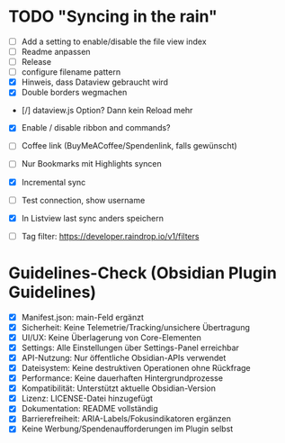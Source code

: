# TODO "Syncing in the rain"

- [ ] Add a setting to enable/disable the file view index
- [ ] Readme anpassen
- [ ] Release
- [ ] configure filename pattern
- [x] Hinweis, dass Dataview gebraucht wird
- [x] Double borders wegmachen
- [/] dataview.js Option? Dann kein Reload mehr
- [x] Enable / disable ribbon and commands?
- [ ] Coffee link (BuyMeACoffee/Spendenlink, falls gewünscht)
- [ ] Nur Bookmarks mit Highlights syncen
- [x] Incremental sync
- [ ] Test connection, show username
- [x] In Listview last sync anders speichern
- [ ] Tag filter: https://developer.raindrop.io/v1/filters


# Guidelines-Check (Obsidian Plugin Guidelines)
- [x] Manifest.json: main-Feld ergänzt
- [x] Sicherheit: Keine Telemetrie/Tracking/unsichere Übertragung
- [x] UI/UX: Keine Überlagerung von Core-Elementen
- [x] Settings: Alle Einstellungen über Settings-Panel erreichbar
- [x] API-Nutzung: Nur öffentliche Obsidian-APIs verwendet
- [x] Dateisystem: Keine destruktiven Operationen ohne Rückfrage
- [x] Performance: Keine dauerhaften Hintergrundprozesse
- [x] Kompatibilität: Unterstützt aktuelle Obsidian-Version
- [x] Lizenz: LICENSE-Datei hinzugefügt
- [x] Dokumentation: README vollständig
- [x] Barrierefreiheit: ARIA-Labels/Fokusindikatoren ergänzen
- [x] Keine Werbung/Spendenaufforderungen im Plugin selbst
